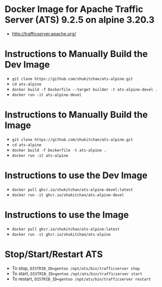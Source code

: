 Docker Image for Apache Traffic Server (ATS) 9.2.5 on alpine 3.20.3
====
 - http://trafficserver.apache.org/

Instructions to Manually Build the Dev Image
====
 - `git clone https://github.com/shukitchan/ats-alpine.git`
 - `cd ats-alpine`
 - `docker build -f Dockerfile --target builder -t ats-alpine-devel .`
 - `docker run -it ats-alpine-devel`

Instructions to Manually Build the Image
====
 - `git clone https://github.com/shukitchan/ats-alpine.git`
 - `cd ats-alpine`
 - `docker build -f Dockerfile -t ats-alpine .`
 - `docker run -it ats-alpine`

Instructions to use the Dev Image
====
 - `docker pull ghcr.io/shukitchan/ats-alpine-devel:latest`
 - `docker run -it ghcr.io/shukitchan/ats-alpine-devel`

Instructions to use the Image
====
 - `docker pull ghcr.io/shukitchan/ats-alpine:latest`
 - `docker run -it ghcr.io/shukitchan/ats-alpine`

Stop/Start/Restart ATS
====
 - To stop, `DISTRIB_ID=gentoo /opt/ats/bin/trafficserver stop`
 - To start, `DISTRIB_ID=gentoo /opt/ats/bin/trafficserver start`
 - To restart, `DISTRIB_ID=gentoo /opt/ats/bin/trafficserver restart`
